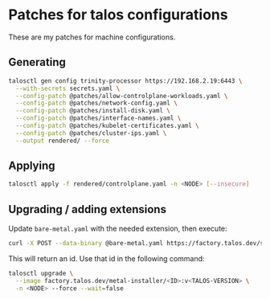 # Patches for talos configurations

These are my patches for machine configurations.

## Generating

```sh
talosctl gen config trinity-processor https://192.168.2.19:6443 \
  --with-secrets secrets.yaml \
  --config-patch @patches/allow-controlplane-workloads.yaml \
  --config-patch @patches/network-config.yaml \
  --config-patch @patches/install-disk.yaml \
  --config-patch @patches/interface-names.yaml \
  --config-patch @patches/kubelet-certificates.yaml \
  --config-patch @patches/cluster-ips.yaml \
  --output rendered/ --force
```

## Applying

``` sh
talosctl apply -f rendered/controlplane.yaml -n <NODE> [--insecure]
```

## Upgrading / adding extensions

Update `bare-metal.yaml` with the needed extension, then execute:

``` sh
curl -X POST --data-binary @bare-metal.yaml https://factory.talos.dev/schematics
```

This will return an id. Use that id in the following command:

``` sh
talosctl upgrade \
  --image factory.talos.dev/metal-installer/<ID>:v<TALOS-VERSION> \
  -n <NODE> --force --wait=false
```
